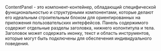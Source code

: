ContentPanel - это компонент-контейнер, обладающий специфической функциональностью и структурными компонентами, которые делают его идеальным строительным блоком для ориентированных на приложения пользовательских интерфейсов. Панель содержимого содержит отдельные разделы заголовка, нижнего колонтитула и тела. Заголовок может содержать иконку, текст и область инструментов, которые могут быть подключены для обеспечения индивидуального поведения.
